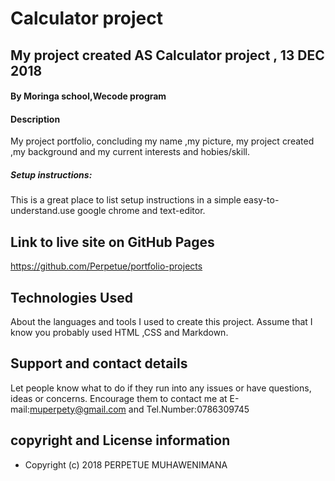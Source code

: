 # Calculator project
##  My project created  AS Calculator project , 13 DEC 2018
#### By Moringa school,Wecode program

#### Description
My project portfolio, concluding my name ,my picture,  my project created ,my background and my current interests and hobies/skill. 
##### Setup instructions:
This is a great place to list setup instructions in a simple easy-to-understand.use google chrome and text-editor.

## Link to live site on GitHub Pages
https://github.com/Perpetue/portfolio-projects
## Technologies Used
About the languages and tools I used to create this project. Assume that I know you probably used HTML ,CSS and Markdown.
## Support and contact details
Let people know what to do if they run into any issues or have questions, ideas or concerns.  Encourage them to contact me at E-mail:muperpety@gmail.com and Tel.Number:0786309745
## copyright and License information
 * Copyright (c) 2018 PERPETUE MUHAWENIMANA